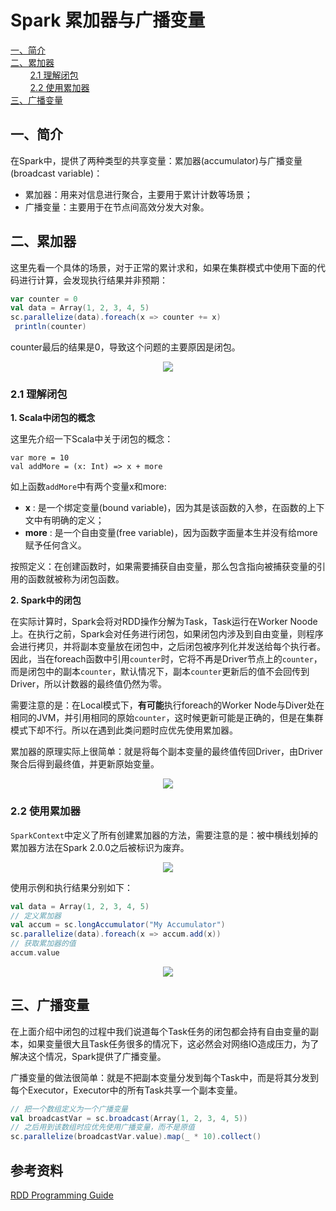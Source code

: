 # Spark 累加器与广播变量

<nav>
<a href="#一简介">一、简介</a><br/>
<a href="#二累加器">二、累加器</a><br/>
&nbsp;&nbsp;&nbsp;&nbsp;&nbsp;&nbsp;&nbsp;&nbsp;<a href="#21-理解闭包">2.1 理解闭包</a><br/>
&nbsp;&nbsp;&nbsp;&nbsp;&nbsp;&nbsp;&nbsp;&nbsp;<a href="#22-使用累加器">2.2 使用累加器</a><br/>
<a href="#三广播变量">三、广播变量</a><br/>
</nav>

## 一、简介

在Spark中，提供了两种类型的共享变量：累加器(accumulator)与广播变量(broadcast variable)：

+ 累加器：用来对信息进行聚合，主要用于累计计数等场景；
+ 广播变量：主要用于在节点间高效分发大对象。

## 二、累加器

这里先看一个具体的场景，对于正常的累计求和，如果在集群模式中使用下面的代码进行计算，会发现执行结果并非预期：

```scala
var counter = 0
val data = Array(1, 2, 3, 4, 5)
sc.parallelize(data).foreach(x => counter += x)
 println(counter)
```

counter最后的结果是0，导致这个问题的主要原因是闭包。

<div align="center"> <img src="https://github.com/heibaiying/BigData-Notes/blob/master/pictures/spark-累加器1.png"/> </div>



### 2.1 理解闭包

**1. Scala中闭包的概念**

这里先介绍一下Scala中关于闭包的概念：

```
var more = 10
val addMore = (x: Int) => x + more
```

如上函数`addMore`中有两个变量x和more:

- **x** : 是一个绑定变量(bound variable)，因为其是该函数的入参，在函数的上下文中有明确的定义；
- **more** : 是一个自由变量(free variable)，因为函数字面量本生并没有给more赋予任何含义。

按照定义：在创建函数时，如果需要捕获自由变量，那么包含指向被捕获变量的引用的函数就被称为闭包函数。

**2. Spark中的闭包**

在实际计算时，Spark会将对RDD操作分解为Task，Task运行在Worker Noode上。在执行之前，Spark会对任务进行闭包，如果闭包内涉及到自由变量，则程序会进行拷贝，并将副本变量放在闭包中，之后闭包被序列化并发送给每个执行者。因此，当在foreach函数中引用`counter`时，它将不再是Driver节点上的`counter`，而是闭包中的副本`counter`，默认情况下，副本`counter`更新后的值不会回传到Driver，所以计数器的最终值仍然为零。

需要注意的是：在Local模式下，**有可能**执行foreach的Worker Node与Diver处在相同的JVM，并引用相同的原始`counter`，这时候更新可能是正确的，但是在集群模式下却不行。所以在遇到此类问题时应优先使用累加器。

累加器的原理实际上很简单：就是将每个副本变量的最终值传回Driver，由Driver聚合后得到最终值，并更新原始变量。


<div align="center"> <img src="https://github.com/heibaiying/BigData-Notes/blob/master/pictures/spark-集群模式.png"/> </div>

### 2.2 使用累加器

`SparkContext`中定义了所有创建累加器的方法，需要注意的是：被中横线划掉的累加器方法在Spark 2.0.0之后被标识为废弃。

<div align="center"> <img src="https://github.com/heibaiying/BigData-Notes/blob/master/pictures/spark-累加器方法.png"/> </div>

使用示例和执行结果分别如下：

```scala
val data = Array(1, 2, 3, 4, 5)
// 定义累加器
val accum = sc.longAccumulator("My Accumulator")
sc.parallelize(data).foreach(x => accum.add(x))
// 获取累加器的值
accum.value
```

<div align="center"> <img src="https://github.com/heibaiying/BigData-Notes/blob/master/pictures/spark-累加器2.png"/> </div>



## 三、广播变量

在上面介绍中闭包的过程中我们说道每个Task任务的闭包都会持有自由变量的副本，如果变量很大且Task任务很多的情况下，这必然会对网络IO造成压力，为了解决这个情况，Spark提供了广播变量。

广播变量的做法很简单：就是不把副本变量分发到每个Task中，而是将其分发到每个Executor，Executor中的所有Task共享一个副本变量。

```scala
// 把一个数组定义为一个广播变量
val broadcastVar = sc.broadcast(Array(1, 2, 3, 4, 5))
// 之后用到该数组时应优先使用广播变量，而不是原值
sc.parallelize(broadcastVar.value).map(_ * 10).collect()
```





## 参考资料

[RDD Programming Guide](http://spark.apache.org/docs/latest/rdd-programming-guide.html#rdd-programming-guide)

